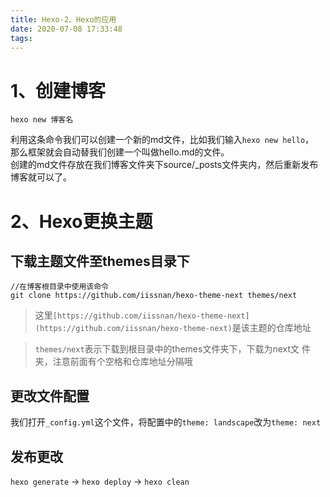 ```yaml
---
title: Hexo-2、Hexo的应用
date: 2020-07-08 17:33:48
tags:
---
```

<a name="3a3636e1"></a>
# 1、创建博客
```
hexo new 博客名
```
利用这条命令我们可以创建一个新的md文件，比如我们输入`hexo new hello`，<br />那么框架就会自动替我们创建一个叫做hello.md的文件。<br />创建的md文件存放在我们博客文件夹下source/_posts文件夹内，然后重新发布博客就可以了。
<a name="beb9b908"></a>
# 2、Hexo更换主题
<a name="3cbb5269"></a>
## 下载主题文件至themes目录下
```
//在博客根目录中使用该命令
git clone https://github.com/iissnan/hexo-theme-next themes/next
```


> 这里`[https://github.com/iissnan/hexo-theme-next](https://github.com/iissnan/hexo-theme-next)`是该主题的仓库地址



> `themes/next`表示下载到根目录中的themes文件夹下，下载为next文
> 件夹，注意前面有个空格和仓库地址分隔哦

<a name="95cb21c7"></a>
## 更改文件配置
我们打开`_config.yml`这个文件，将配置中的`theme: landscape`改为`theme: next`
<a name="f6cb763b"></a>
## 发布更改
`hexo generate` -> `hexo deploy` -> `hexo clean` 
